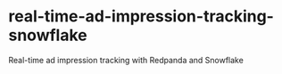 # real-time-ad-impression-tracking-snowflake
Real-time ad impression tracking with Redpanda and Snowflake

